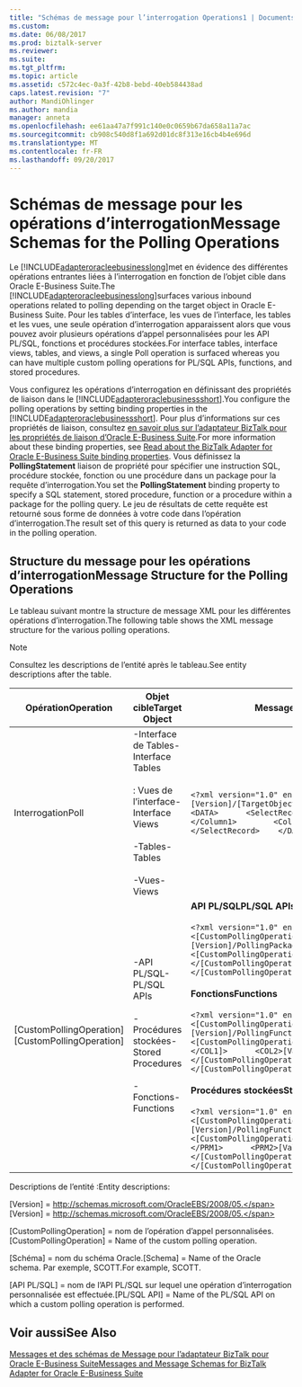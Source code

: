```yaml
---
title: "Schémas de message pour l’interrogation Operations1 | Documents Microsoft"
ms.custom: 
ms.date: 06/08/2017
ms.prod: biztalk-server
ms.reviewer: 
ms.suite: 
ms.tgt_pltfrm: 
ms.topic: article
ms.assetid: c572c4ec-0a3f-42b8-bebd-40eb584438ad
caps.latest.revision: "7"
author: MandiOhlinger
ms.author: mandia
manager: anneta
ms.openlocfilehash: ee61aa47a7f991c140e0c0659b67da658a11a7ac
ms.sourcegitcommit: cb908c540d8f1a692d01dc8f313e16cb4b4e696d
ms.translationtype: MT
ms.contentlocale: fr-FR
ms.lasthandoff: 09/20/2017
---
```

# <a name="message-schemas-for-the-polling-operations"></a><span data-ttu-id="4a8be-102">Schémas de message pour les opérations d’interrogation</span><span class="sxs-lookup"><span data-stu-id="4a8be-102">Message Schemas for the Polling Operations</span></span>
<span data-ttu-id="4a8be-103">Le [!INCLUDE[adapteroracleebusinesslong](../../includes/adapteroracleebusinesslong-md.md)]met en évidence des différentes opérations entrantes liées à l’interrogation en fonction de l’objet cible dans Oracle E-Business Suite.</span><span class="sxs-lookup"><span data-stu-id="4a8be-103">The [!INCLUDE[adapteroracleebusinesslong](../../includes/adapteroracleebusinesslong-md.md)]surfaces various inbound operations related to polling depending on the target object in Oracle E-Business Suite.</span></span> <span data-ttu-id="4a8be-104">Pour les tables d’interface, les vues de l’interface, les tables et les vues, une seule opération d’interrogation apparaissent alors que vous pouvez avoir plusieurs opérations d’appel personnalisées pour les API PL/SQL, fonctions et procédures stockées.</span><span class="sxs-lookup"><span data-stu-id="4a8be-104">For interface tables, interface views, tables, and views, a single Poll operation is surfaced whereas you can have multiple custom polling operations for PL/SQL APIs, functions, and stored procedures.</span></span>  
  
 <span data-ttu-id="4a8be-105">Vous configurez les opérations d’interrogation en définissant des propriétés de liaison dans le [!INCLUDE[adapteroraclebusinessshort](../../includes/adapteroraclebusinessshort-md.md)].</span><span class="sxs-lookup"><span data-stu-id="4a8be-105">You configure the polling operations by setting binding properties in the [!INCLUDE[adapteroraclebusinessshort](../../includes/adapteroraclebusinessshort-md.md)].</span></span> <span data-ttu-id="4a8be-106">Pour plus d’informations sur ces propriétés de liaison, consultez [en savoir plus sur l’adaptateur BizTalk pour les propriétés de liaison d’Oracle E-Business Suite](../../adapters-and-accelerators/adapter-oracle-ebs/read-about-the-biztalk-adapter-for-oracle-e-business-suite-binding-properties.md).</span><span class="sxs-lookup"><span data-stu-id="4a8be-106">For more information about these binding properties, see [Read about the BizTalk Adapter for Oracle E-Business Suite binding properties](../../adapters-and-accelerators/adapter-oracle-ebs/read-about-the-biztalk-adapter-for-oracle-e-business-suite-binding-properties.md).</span></span> <span data-ttu-id="4a8be-107">Vous définissez la **PollingStatement** liaison de propriété pour spécifier une instruction SQL, procédure stockée, fonction ou une procédure dans un package pour la requête d’interrogation.</span><span class="sxs-lookup"><span data-stu-id="4a8be-107">You set the **PollingStatement** binding property to specify a SQL statement, stored procedure, function or a procedure within a package for the polling query.</span></span> <span data-ttu-id="4a8be-108">Le jeu de résultats de cette requête est retourné sous forme de données à votre code dans l’opération d’interrogation.</span><span class="sxs-lookup"><span data-stu-id="4a8be-108">The result set of this query is returned as data to your code in the polling operation.</span></span>  
  
## <a name="message-structure-for-the-polling-operations"></a><span data-ttu-id="4a8be-109">Structure du message pour les opérations d’interrogation</span><span class="sxs-lookup"><span data-stu-id="4a8be-109">Message Structure for the Polling Operations</span></span>  
 <span data-ttu-id="4a8be-110">Le tableau suivant montre la structure de message XML pour les différentes opérations d’interrogation.</span><span class="sxs-lookup"><span data-stu-id="4a8be-110">The following table shows the XML message structure for the various polling operations.</span></span>  
  
> [!NOTE]
>  <span data-ttu-id="4a8be-111">Consultez les descriptions de l’entité après le tableau.</span><span class="sxs-lookup"><span data-stu-id="4a8be-111">See entity descriptions after the table.</span></span>  
  
|<span data-ttu-id="4a8be-112">Opération</span><span class="sxs-lookup"><span data-stu-id="4a8be-112">Operation</span></span>|<span data-ttu-id="4a8be-113">Objet cible</span><span class="sxs-lookup"><span data-stu-id="4a8be-113">Target Object</span></span>|<span data-ttu-id="4a8be-114">Message XML</span><span class="sxs-lookup"><span data-stu-id="4a8be-114">XML Message</span></span>|<span data-ttu-id="4a8be-115"> Description</span><span class="sxs-lookup"><span data-stu-id="4a8be-115">Description</span></span>|  
|---------------|-------------------|-----------------|-----------------|  
|<span data-ttu-id="4a8be-116">Interrogation</span><span class="sxs-lookup"><span data-stu-id="4a8be-116">Poll</span></span>|<span data-ttu-id="4a8be-117">-Interface de Tables</span><span class="sxs-lookup"><span data-stu-id="4a8be-117">- Interface Tables</span></span><br /><br /> <span data-ttu-id="4a8be-118">: Vues de l’interface</span><span class="sxs-lookup"><span data-stu-id="4a8be-118">- Interface Views</span></span><br /><br /> <span data-ttu-id="4a8be-119">-Tables</span><span class="sxs-lookup"><span data-stu-id="4a8be-119">- Tables</span></span><br /><br /> <span data-ttu-id="4a8be-120">-Vues</span><span class="sxs-lookup"><span data-stu-id="4a8be-120">- Views</span></span>|`<?xml version="1.0" encoding="utf-8" ?>  <Poll xmlns="[Version]/[TargetObject]/[Schema]/[TargetObject_Name]">    <DATA>      <SelectRecord>        <Column1>[Value]</Column1>        <Column2>[Value]</Column2>        …        </SelectRecord>    </DATA> </Poll>`|<span data-ttu-id="4a8be-121">Par exemple, le message XML pour l’opération d’interrogation sur les Tables d’Interface sera comme suit :</span><span class="sxs-lookup"><span data-stu-id="4a8be-121">For example, the XML message for the Poll operation on Interface Tables will be as follows:</span></span><br /><br /> `<?xml version="1.0" encoding="utf-8" ?>  <Poll xmlns="[Version]/InterfaceTables/[Schema]/[InterfaceTable_Name]">    <DATA>      <SelectRecord>        <Column1>[Value]</Column1>        <Column2>[Value]</Column2>        …        </SelectRecord>    </DATA> </Poll>`|  
|<span data-ttu-id="4a8be-122">[CustomPollingOperation]</span><span class="sxs-lookup"><span data-stu-id="4a8be-122">[CustomPollingOperation]</span></span>|<span data-ttu-id="4a8be-123">-API PL/SQL</span><span class="sxs-lookup"><span data-stu-id="4a8be-123">- PL/SQL APIs</span></span><br /><br /> <span data-ttu-id="4a8be-124">-Procédures stockées</span><span class="sxs-lookup"><span data-stu-id="4a8be-124">- Stored Procedures</span></span><br /><br /> <span data-ttu-id="4a8be-125">-Fonctions</span><span class="sxs-lookup"><span data-stu-id="4a8be-125">- Functions</span></span>|<span data-ttu-id="4a8be-126">**API PL/SQL**</span><span class="sxs-lookup"><span data-stu-id="4a8be-126">**PL/SQL APIs**</span></span><br /><br /> `<?xml version="1.0" encoding="utf-8" ?>  <[CustomPollingOperation] xmlns="[Version]/PollingPackageAPis/[Schema]/[PL/SQL API]">    <[CustomPollingOperation]Result>[Value]</[CustomPollingOperation]Result> </[CustomPollingOperation]>`<br /><br /> <span data-ttu-id="4a8be-127">**Fonctions**</span><span class="sxs-lookup"><span data-stu-id="4a8be-127">**Functions**</span></span><br /><br /> `<?xml version="1.0" encoding="utf-8" ?> <[CustomPollingOperation] xmlns="[Version]/PollingFunctions/[Schema]">    <[CustomPollingOperation]Result>      <COL1>[Value]</COL1]>      <COL2>[Value]</COL2>      …    </[CustomPollingOperation]Result> </[CustomPollingOperation]>`<br /><br /> <span data-ttu-id="4a8be-128">**Procédures stockées**</span><span class="sxs-lookup"><span data-stu-id="4a8be-128">**Stored Procedures**</span></span><br /><br /> `<?xml version="1.0" encoding="utf-8" ?>  <[CustomPollingOperation] xmlns="[Version]/PollingFunctions/[Schema]">    <[CustomPollingOperation]Result>      <PRM1>[Value]</PRM1>      <PRM2>[Value]</PRM2>      …    </[CustomPollingOperation]Result> </[CustomPollingOperation]>`|<span data-ttu-id="4a8be-129">La structure de l’ensemble de résultats dans l’opération d’interrogation est déterminée par le type de données des éléments dans l’objet cible.</span><span class="sxs-lookup"><span data-stu-id="4a8be-129">The structure of the result set in the polling operation is determined by the data type of the elements in the target object.</span></span>|  
  
 <span data-ttu-id="4a8be-130">Descriptions de l’entité :</span><span class="sxs-lookup"><span data-stu-id="4a8be-130">Entity descriptions:</span></span>  
  
 <span data-ttu-id="4a8be-131">[Version] = http://schemas.microsoft.com/OracleEBS/2008/05.</span><span class="sxs-lookup"><span data-stu-id="4a8be-131">[Version] = http://schemas.microsoft.com/OracleEBS/2008/05.</span></span>  
  
 <span data-ttu-id="4a8be-132">[CustomPollingOperation] = nom de l’opération d’appel personnalisées.</span><span class="sxs-lookup"><span data-stu-id="4a8be-132">[CustomPollingOperation] = Name of the custom polling operation.</span></span>  
  
 <span data-ttu-id="4a8be-133">[Schéma] = nom du schéma Oracle.</span><span class="sxs-lookup"><span data-stu-id="4a8be-133">[Schema] = Name of the Oracle schema.</span></span> <span data-ttu-id="4a8be-134">Par exemple, SCOTT.</span><span class="sxs-lookup"><span data-stu-id="4a8be-134">For example, SCOTT.</span></span>  
  
 <span data-ttu-id="4a8be-135">[API PL/SQL] = nom de l’API PL/SQL sur lequel une opération d’interrogation personnalisée est effectuée.</span><span class="sxs-lookup"><span data-stu-id="4a8be-135">[PL/SQL API] = Name of the PL/SQL API on which a custom polling operation is performed.</span></span>  
  
## <a name="see-also"></a><span data-ttu-id="4a8be-136">Voir aussi</span><span class="sxs-lookup"><span data-stu-id="4a8be-136">See Also</span></span>  
 [<span data-ttu-id="4a8be-137">Messages et des schémas de Message pour l’adaptateur BizTalk pour Oracle E-Business Suite</span><span class="sxs-lookup"><span data-stu-id="4a8be-137">Messages and Message Schemas for BizTalk Adapter for Oracle E-Business Suite</span></span>](../../adapters-and-accelerators/adapter-oracle-ebs/messages-and-message-schemas-for-biztalk-adapter-for-oracle-e-business-suite.md)